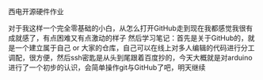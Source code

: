西电开源硬件作业

对于我这样一个完全零基础的小白，从怎么打开GitHub走到现在我都感觉我很有成就感了，有点困难又有点激动的样子
然后学习笔记：首先是关于GitHub的，就是一个建立属于自己 or 大家的仓库，自己可以在线上对多人编辑的代码进行分工调配，很方便，然后ssh密匙是从头到尾跟着百度抄的，今天大概就是对arduino进行了一个初步的认识，会简单操作git与GitHub了吧，明天继续
